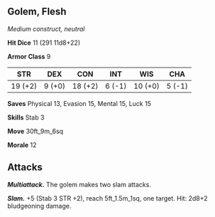 ## Golem, Flesh

*Medium construct, neutral*

**Hit Dice** 11 (291 11d8+22)

**Armor Class** 9

| STR     | DEX     | CON     | INT     | WIS     | CHA     |
|---------|---------|---------|---------|---------|---------|
| 19 (+2) |  9 (+0) | 18 (+2) |  6 (-1) | 10 (+0) |  5 (-1) |

**Saves** Physical 13, Evasion 15, Mental 15, Luck 15

**Skills** Stab 3

**Move** 30ft_9m_6sq

**Morale** 12

## Attacks

***Multiattack.*** The golem makes two slam attacks.

***Slam.*** +5 (Stab 3 STR +2), reach 5ft_1.5m_1sq, one target. Hit: 2d8+2 bludgeoning damage.


